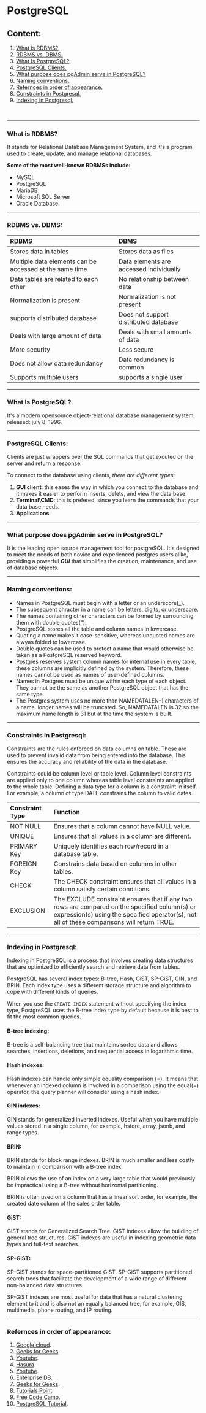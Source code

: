 # PostgreSQL

## Content:
1. [What is RDBMS?](#what-is-rdbms)
1. [RDBMS vs. DBMS.](#rdbms-vs-dbms)
1. [What Is PostgreSQL?](#what-is-postgresql)
1. [PostgreSQL Clients.](#postgresql-clients)
1. [What purpose does pgAdmin serve in PostgreSQL?](#what-purpose-does-pgadmin-serve-in-postgresql)
1. [Naming conventions.](#naming-conventions)
1. [Refernces in order of appearance.](#refernces-in-order-of-appearance)
1. [Constraints in Postgresql.](#constraints-in-postgresql)
1. [Indexing in Postgresql.](#indexing-in-postgresql)
<br>

--- 

### What is RDBMS?
It stands for Relational Database Management System, and it's a program used to create, update, and manage relational databases.

**Some of the most well-known RDBMSs include:** 

- MySQL
- PostgreSQL
- MariaDB
- Microsoft SQL Server
- Oracle Database.
---
### RDBMS vs. DBMS:

|RDBMS |DBMS|
|:--------------|:------------|
|Stores data in tables|Stores data as files|
|Multiple data elements can be accessed at the same time|Data elements are accessed individually|
|Data tables are related to each other|No relationship between data|
|Normalization is present |Normalization is not present|
|supports distributed database|Does not support distributed database|
|Deals with large amount of data|Deals with small amounts of data|
|More security|Less secure|
|Does not allow data redundancy|Data redundancy is common|
|Supports multiple users|supports a single user|
---
### What Is PostgreSQL?
It's a modern opensource object-relational database management system, released: july 8, 1996.

---
### PostgreSQL Clients: 
Clients are just wrappers over the SQL commands that get excuted on the server and return a response.

To connect to the database using clients, *there are different types*:
1. **GUI client**: this eases the way in which you connect to the database and it makes it easier to perform inserts, delets, and view the data base.
2. **Terminal\CMD**: this is prefered, since you learn the commands that your data base needs.
3. **Applications**.
---
### What purpose does pgAdmin serve in PostgreSQL?
It is the leading open source management tool for postgreSQL.
It's designed to meet the needs of both novice and experienced postgres users alike, providing a powerful ***GUI*** that simplifies the creation, maintenance, and use of database objects.

---
### Naming conventions:
- Names in PostgreSQL must begin with a letter or an underscore(_).
- The subsequent chracter in a name can be letters, digits, or underscore.
- The names containing other characters can be formed by surrounding them with double quotes(").
- PostgreSQL stores all the table and column names in lowercase.
- Quoting a name makes it case-sensitive, whereas unquoted names are alwyas folded to lowercase.
- Double quotes can be used to protect a name that would otherwise be taken as a PostgreSQL reserved keyword.
- Postgres reserves system column names for internal use in every table, these columns are implicitly defined by the system. Therefore, these names cannot be used as names of user-defined columns.
- Names in Postgres must be unique within each type of each object. They cannot be the same as another PostgreSQL object that has the same type.
- The Postgres system uses no more than NAMEDATALEN-1 characters of a name. longer names will be truncated. So, NAMEDATALEN is 32 so the maximum name length is 31 but at the time the system is built.
---

### Constraints in Postgresql:
Constraints are the rules enforced on data columns on table. These are used to prevent invalid data from being entered into the database. This ensures the accuracy and reliability of the data in the database.

Constraints could be column level or table level. Column level constraints are applied only to one column whereas table level constraints are applied to the whole table. Defining a data type for a column is a constraint in itself. For example, a column of type DATE constrains the column to valid dates.

|Constraint Type |Function|
|:---------------|:-------|
|NOT NULL |Ensures that a column cannot have NULL value.|
|UNIQUE |Ensures that all values in a column are different.|
|PRIMARY Key |Uniquely identifies each row/record in a database table.|
|FOREIGN Key |Constrains data based on columns in other tables.|
|CHECK |The CHECK constraint ensures that all values in a column satisfy certain conditions.|
|EXCLUSION |The EXCLUDE constraint ensures that if any two rows are compared on the specified column(s) or expression(s) using the specified operator(s), not all of these comparisons will return TRUE.| 

--- 

### Indexing in Postgresql:
Indexing in PostgreSQL is a process that involves creating data structures that are optimized to efficiently search and retrieve data from tables.

PostgreSQL has several index types: B-tree, Hash, GiST, SP-GiST, GIN, and BRIN. Each index type uses a different storage structure and algorithm to cope with different kinds of queries.

When you use the `CREATE INDEX` statement without specifying the index type, PostgreSQL uses the B-tree index type by default because it is best to fit the most common queries.

#### B-tree indexing:
B-tree is a self-balancing tree that maintains sorted data and allows searches, insertions, deletions, and sequential access in logarithmic time.

#### Hash indexes:
Hash indexes can handle only simple equality comparison (=). It means that whenever an indexed column is involved in a comparison using the equal(=) operator, the query planner will consider using a hash index.

#### GIN indexes:
GIN stands for generalized inverted indexes. Useful when you have multiple values stored in a single column, for example, hstore, array, jsonb, and range types.

#### BRIN:
BRIN stands for block range indexes. BRIN is much smaller and less costly to maintain in comparison with a B-tree index.

BRIN allows the use of an index on a very large table that would previously be impractical using a B-tree without horizontal partitioning.

BRIN is often used on a column that has a linear sort order, for example, the created date column of the sales order table.

#### GiST:
GiST stands for Generalized Search Tree. GiST indexes allow the building of general tree structures. GiST indexes are useful in indexing geometric data types and full-text searches.

#### SP-GiST:
SP-GiST stands for space-partitioned GiST. SP-GiST supports partitioned search trees that facilitate the development of a wide range of different non-balanced data structures.

SP-GiST indexes are most useful for data that has a natural clustering element to it and is also not an equally balanced tree, for example, GIS, multimedia, phone routing, and IP routing.

--- 

### Refernces in order of appearance:
1. [Google cloud](https://cloud.google.com/learn/what-is-a-relational-database).
1. [Geeks for Geeks](https://www.geeksforgeeks.org/difference-between-rdbms-and-dbms/).
1. [Youtube](https://www.youtube.com/watch?v=tzbA7VniRpw&list=PLwvrYc43l1MxAEOI_KwGe8l42uJxMoKeS&index=3&pp=iAQB).
1. [Hasura](https://hasura.io/learn/database/postgresql/installation/3-psql/).
1. [Youtube](https://www.youtube.com/watch?v=FFo8pH-kfQ8&list=PLwvrYc43l1MxAEOI_KwGe8l42uJxMoKeS&index=6).
1. [Enterprise DB](https://www.google.com/url?sa=t&rct=j&q=&esrc=s&source=web&cd=&cad=rja&uact=8&ved=2ahUKEwjF6sfH_ZSEAxVCdqQEHRfIBDEQFnoECBAQAw&url=https%3A%2F%2Fwww.enterprisedb.com%2Fpostgres-tutorials%2Fpgadmin-comparable-tool-plsql-developer-postgresql&usg=AOvVaw0HfEVHAs7y0DD_ucG0w8Qm&opi=89978449).
1. [Geeks for Geeks](https://www.geeksforgeeks.org/postgresql-naming-conventions/).
1. [Tutorials Point](https://www.tutorialspoint.com/postgresql/postgresql_constraints.htm).
1. [Free Code Camp](https://www.freecodecamp.org/news/postgresql-indexing-strategies/).
1. [PostgreSQL Tutorial](https://www.postgresqltutorial.com/postgresql-indexes/postgresql-index-types/).